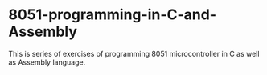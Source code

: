 # 8051-programming-in-C-and-Assembly

This is series of exercises of programming 8051 microcontroller in C as well as Assembly language.
